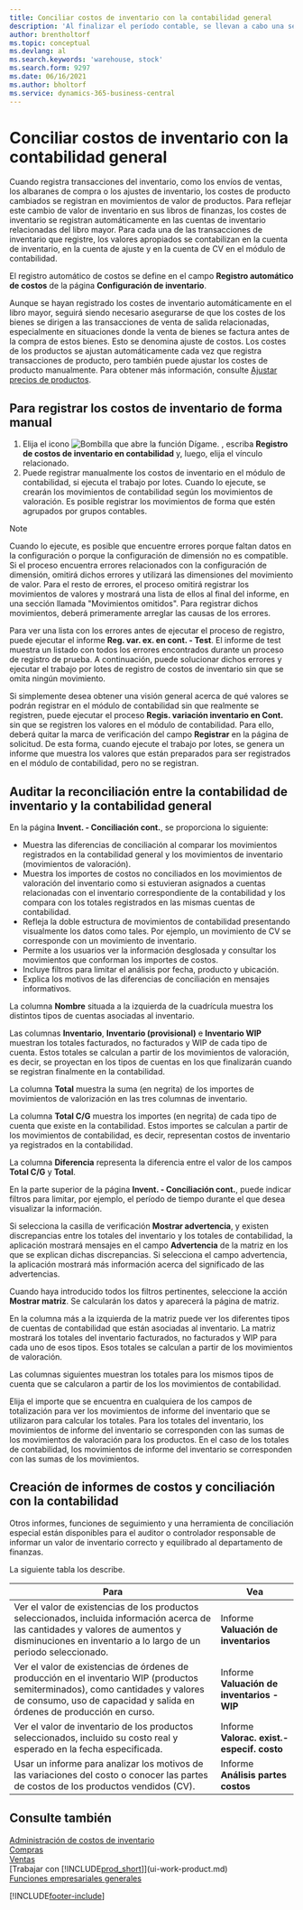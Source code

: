 ```yaml
---
title: Conciliar costos de inventario con la contabilidad general
description: 'Al finalizar el período contable, se llevan a cabo una serie de tareas de control y auditoría de costos con el fin de generar reportes correctos y compensados del valor de inventario.'
author: brentholtorf
ms.topic: conceptual
ms.devlang: al
ms.search.keywords: 'warehouse, stock'
ms.search.form: 9297
ms.date: 06/16/2021
ms.author: bholtorf
ms.service: dynamics-365-business-central
---
```

# Conciliar costos de inventario con la contabilidad general

Cuando registra transacciones del inventario, como los envíos de ventas, los albaranes de compra o los ajustes de inventario, los costes de producto cambiados se registran en movimientos de valor de productos. Para reflejar este cambio de valor de inventario en sus libros de finanzas, los costes de inventario se registran automáticamente en las cuentas de inventario relacionadas del libro mayor. Para cada una de las transacciones de inventario que registre, los valores apropiados se contabilizan en la cuenta de inventario, en la cuenta de ajuste y en la cuenta de CV en el módulo de contabilidad.

El registro automático de costos se define en el campo **Registro automático de costos** de la página **Configuración de inventario**.

Aunque se hayan registrado los costes de inventario automáticamente en el libro mayor, seguirá siendo necesario asegurarse de que los costes de los bienes se dirigen a las transacciones de venta de salida relacionadas, especialmente en situaciones donde la venta de bienes se factura antes de la compra de estos bienes. Esto se denomina ajuste de costos. Los costes de los productos se ajustan automáticamente cada vez que registra transacciones de producto, pero también puede ajustar los costes de producto manualmente. Para obtener más información, consulte [Ajustar precios de productos](inventory-how-adjust-item-costs.md).

## Para registrar los costos de inventario de forma manual

1. Elija el icono ![Bombilla que abre la función Dígame.](media/ui-search/search_small.png "Dígame qué desea hacer") , escriba **Registro de costos de inventario en contabilidad** y, luego, elija el vínculo relacionado.
2. Puede registrar manualmente los costos de inventario en el módulo de contabilidad, si ejecuta el trabajo por lotes. Cuando lo ejecute, se crearán los movimientos de contabilidad según los movimientos de valoración. Es posible registrar los movimientos de forma que estén agrupados por grupos contables.

> [!NOTE]  
> Cuando lo ejecute, es posible que encuentre errores porque faltan datos en la configuración o porque la configuración de dimensión no es compatible. Si el proceso encuentra errores relacionados con la configuración de dimensión, omitirá dichos errores y utilizará las dimensiones del movimiento de valor. Para el resto de errores, el proceso omitirá registrar los movimientos de valores y mostrará una lista de ellos al final del informe, en una sección llamada "Movimientos omitidos". Para registrar dichos movimientos, deberá primeramente arreglar las causas de los errores.

Para ver una lista con los errores antes de ejecutar el proceso de registro, puede ejecutar el informe **Reg. var. ex. en cont. - Test**. El informe de test muestra un listado con todos los errores encontrados durante un proceso de registro de prueba. A continuación, puede solucionar dichos errores y ejecutar el trabajo por lotes de registro de costos de inventario sin que se omita ningún movimiento.

Si simplemente desea obtener una visión general acerca de qué valores se podrán registrar en el módulo de contabilidad sin que realmente se registren, puede ejecutar el proceso **Regis. variación inventario en Cont.** sin que se registren los valores en el módulo de contabilidad. Para ello, deberá quitar la marca de verificación del campo **Registrar** en la página de solicitud. De esta forma, cuando ejecute el trabajo por lotes, se genera un informe que muestra los valores que están preparados para ser registrados en el módulo de contabilidad, pero no se registran.

## Auditar la reconciliación entre la contabilidad de inventario y la contabilidad general
En la página **Invent. - Conciliación cont.**, se proporciona lo siguiente:

- Muestra las diferencias de conciliación al comparar los movimientos registrados en la contabilidad general y los movimientos de inventario (movimientos de valoración).
- Muestra los importes de costos no conciliados en los movimientos de valoración del inventario como si estuvieran asignados a cuentas relacionadas con el inventario correspondiente de la contabilidad y los compara con los totales registrados en las mismas cuentas de contabilidad.
- Refleja la doble estructura de movimientos de contabilidad presentando visualmente los datos como tales. Por ejemplo, un movimiento de CV se corresponde con un movimiento de inventario.
- Permite a los usuarios ver la información desglosada y consultar los movimientos que conforman los importes de costos.
- Incluye filtros para limitar el análisis por fecha, producto y ubicación.
- Explica los motivos de las diferencias de conciliación en mensajes informativos.


La columna **Nombre** situada a la izquierda de la cuadrícula muestra los distintos tipos de cuentas asociadas al inventario.

Las columnas **Inventario**, **Inventario (provisional)** e **Inventario WIP** muestran los totales facturados, no facturados y WIP de cada tipo de cuenta. Estos totales se calculan a partir de los movimientos de valoración, es decir, se proyectan en los tipos de cuentas en los que finalizarán cuando se registran finalmente en la contabilidad.

La columna **Total** muestra la suma (en negrita) de los importes de movimientos de valorización en las tres columnas de inventario.

La columna **Total C/G** muestra los importes (en negrita) de cada tipo de cuenta que existe en la contabilidad. Estos importes se calculan a partir de los movimientos de contabilidad, es decir, representan costos de inventario ya registrados en la contabilidad.

La columna **Diferencia** representa la diferencia entre el valor de los campos **Total C/G** y **Total**.

En la parte superior de la página **Invent. - Conciliación cont.**, puede indicar filtros para limitar, por ejemplo, el período de tiempo durante el que desea visualizar la información.

Si selecciona la casilla de verificación **Mostrar advertencia**, y existen discrepancias entre los totales del inventario y los totales de contabilidad, la aplicación mostrará mensajes en el campo **Advertencia** de la matriz en los que se explican dichas discrepancias. Si selecciona el campo advertencia, la aplicación mostrará más información acerca del significado de las advertencias.

Cuando haya introducido todos los filtros pertinentes, seleccione la acción **Mostrar matriz**. Se calcularán los datos y aparecerá la página de matriz.

En la columna más a la izquierda de la matriz puede ver los diferentes tipos de cuentas de contabilidad que están asociadas al inventario. La matriz mostrará los totales del inventario facturados, no facturados y WIP para cada uno de esos tipos. Esos totales se calculan a partir de los movimientos de valoración.

Las columnas siguientes muestran los totales para los mismos tipos de cuenta que se calcularon a partir de los los movimientos de contabilidad.

Elija el importe que se encuentra en cualquiera de los campos de totalización para ver los movimientos de informe del inventario que se utilizaron para calcular los totales. Para los totales del inventario, los movimientos de informe del inventario se corresponden con las sumas de los movimientos de valoración para los productos. En el caso de los totales de contabilidad, los movimientos de informe del inventario se corresponden con las sumas de los movimientos.

## Creación de informes de costos y conciliación con la contabilidad
Otros informes, funciones de seguimiento y una herramienta de conciliación especial están disponibles para el auditor o controlador responsable de informar un valor de inventario correcto y equilibrado al departamento de finanzas.

La siguiente tabla los describe.    

|**Para**|**Vea**|  
|------------|-------------|  
|Ver el valor de existencias de los productos seleccionados, incluida información acerca de las cantidades y valores de aumentos y disminuciones en inventario a lo largo de un periodo seleccionado.|Informe **Valuación de inventarios**|  
|Ver el valor de existencias de órdenes de producción en el inventario WIP (productos semiterminados), como cantidades y valores de consumo, uso de capacidad y salida en órdenes de producción en curso.|Informe **Valuación de inventarios - WIP**|  
|Ver el valor de inventario de los productos seleccionados, incluido su costo real y esperado en la fecha especificada.|Informe **Valorac. exist.-especif. costo**|  
|Usar un informe para analizar los motivos de las variaciones del costo o conocer las partes de costos de los productos vendidos (CV).|Informe **Análisis partes costos**|  

## Consulte también  
[Administración de costos de inventario](finance-manage-inventory-costs.md)  
[Compras](purchasing-manage-purchasing.md)  
[Ventas](sales-manage-sales.md)    
[Trabajar con [!INCLUDE[prod_short](includes/prod_short.md)]](ui-work-product.md)  
[Funciones empresariales generales](ui-across-business-areas.md)


[!INCLUDE[footer-include](includes/footer-banner.md)]